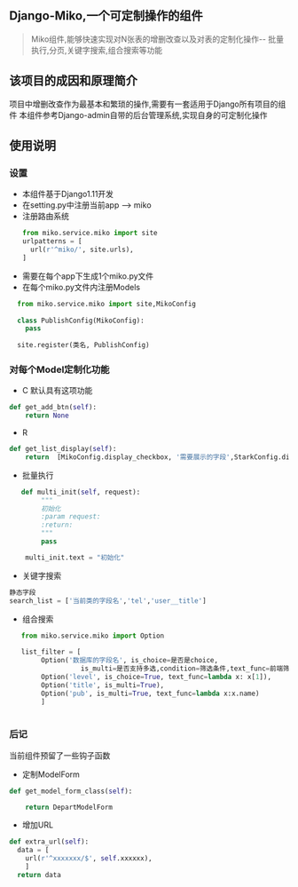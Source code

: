 ## Django-Miko,一个可定制操作的组件

>Miko组件,能够快速实现对N张表的增删改查以及对表的定制化操作-- 批量执行,分页,关键字搜索,组合搜索等功能

## 该项目的成因和原理简介

项目中增删改查作为最基本和繁琐的操作,需要有一套适用于Django所有项目的组件
本组件参考Django-admin自带的后台管理系统,实现自身的可定制化操作

## 使用说明

### 设置

- 本组件基于Django1.11开发
- 在setting.py中注册当前app --> miko
- 注册路由系统
  ```python
  from miko.service.miko import site
  urlpatterns = [
    url(r'^miko/', site.urls),
  ]
  ```
- 需要在每个app下生成1个miko.py文件
- 在每个miko.py文件内注册Models
```python
  from miko.service.miko import site,MikoConfig
  
  class PublishConfig(MikoConfig):
    pass
    
  site.register(类名, PublishConfig)
 ```
  
### 对每个Model定制化功能

- C 默认具有这项功能
```python
def get_add_btn(self):
    return None
```

- R
```python
def get_list_display(self):
    return  [MikoConfig.display_checkbox, '需要展示的字段',StarkConfig.display_edit(编辑功能),StarkConfig.display_del(删除功能)]
```

- 批量执行

```python
   def multi_init(self, request):
        """
        初始化
        :param request:
        :return:
        """
        pass

    multi_init.text = "初始化"
```

- 关键字搜索

```python
静态字段
search_list = ['当前类的字段名','tel','user__title']
```

- 组合搜索

```python
   from miko.service.miko import Option
   
   list_filter = [
        Option('数据库的字段名', is_choice=是否是choice, 
				  is_multi=是否支持多选,condition=筛选条件,text_func=前端筛选文本, value_func=前端文本所对应的url)
        Option('level', is_choice=True, text_func=lambda x: x[1]),
        Option('title', is_multi=True),
        Option('pub', is_multi=True, text_func=lambda x:x.name)
        ]
  
```

### 后记

当前组件预留了一些钩子函数

- 定制ModelForm
```python
def get_model_form_class(self):

    return DepartModelForm

```

- 增加URL
```python
def extra_url(self):
  data = [
    url(r'^xxxxxxx/$', self.xxxxxx),
    ]
  return data
```












